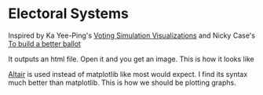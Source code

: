# Electoral Systems

Inspired by Ka Yee-Ping's [Voting Simulation Visualizations](http://zesty.ca/voting/sim/) and Nicky Case's [To build a better ballot](https://ncase.me/ballot/)

It outputs an html file. Open it and you get an image. This is how it looks like

[Altair](http://altair-viz.github.io/) is used instead of matplotlib like most would expect. I find its syntax much better than matplotlib. This is how we should be plotting graphs.
